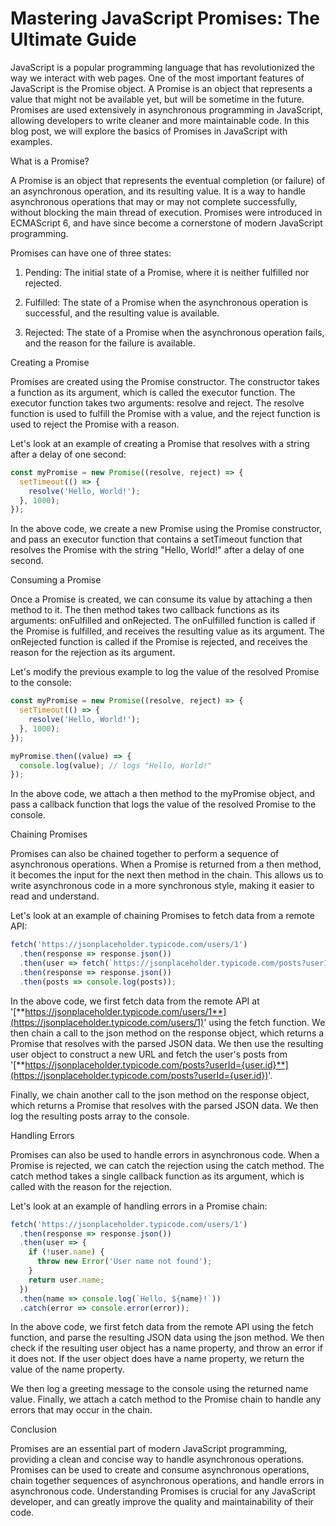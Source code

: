 # Mastering JavaScript Promises: The Ultimate Guide

JavaScript is a popular programming language that has revolutionized the way we interact with web pages. One of the most important features of JavaScript is the Promise object. A Promise is an object that represents a value that might not be available yet, but will be sometime in the future. Promises are used extensively in asynchronous programming in JavaScript, allowing developers to write cleaner and more maintainable code. In this blog post, we will explore the basics of Promises in JavaScript with examples.

What is a Promise?

A Promise is an object that represents the eventual completion (or failure) of an asynchronous operation, and its resulting value. It is a way to handle asynchronous operations that may or may not complete successfully, without blocking the main thread of execution. Promises were introduced in ECMAScript 6, and have since become a cornerstone of modern JavaScript programming.

Promises can have one of three states:

1. Pending: The initial state of a Promise, where it is neither fulfilled nor rejected.
    
2. Fulfilled: The state of a Promise when the asynchronous operation is successful, and the resulting value is available.
    
3. Rejected: The state of a Promise when the asynchronous operation fails, and the reason for the failure is available.
    

Creating a Promise

Promises are created using the Promise constructor. The constructor takes a function as its argument, which is called the executor function. The executor function takes two arguments: resolve and reject. The resolve function is used to fulfill the Promise with a value, and the reject function is used to reject the Promise with a reason.

Let's look at an example of creating a Promise that resolves with a string after a delay of one second:

```javascript
const myPromise = new Promise((resolve, reject) => {
  setTimeout(() => {
    resolve('Hello, World!');
  }, 1000);
});
```

In the above code, we create a new Promise using the Promise constructor, and pass an executor function that contains a setTimeout function that resolves the Promise with the string "Hello, World!" after a delay of one second.

Consuming a Promise

Once a Promise is created, we can consume its value by attaching a then method to it. The then method takes two callback functions as its arguments: onFulfilled and onRejected. The onFulfilled function is called if the Promise is fulfilled, and receives the resulting value as its argument. The onRejected function is called if the Promise is rejected, and receives the reason for the rejection as its argument.

Let's modify the previous example to log the value of the resolved Promise to the console:

```javascript
const myPromise = new Promise((resolve, reject) => {
  setTimeout(() => {
    resolve('Hello, World!');
  }, 1000);
});

myPromise.then((value) => {
  console.log(value); // logs "Hello, World!"
});
```

In the above code, we attach a then method to the myPromise object, and pass a callback function that logs the value of the resolved Promise to the console.

Chaining Promises

Promises can also be chained together to perform a sequence of asynchronous operations. When a Promise is returned from a then method, it becomes the input for the next then method in the chain. This allows us to write asynchronous code in a more synchronous style, making it easier to read and understand.

Let's look at an example of chaining Promises to fetch data from a remote API:

```javascript
fetch('https://jsonplaceholder.typicode.com/users/1')
  .then(response => response.json())
  .then(user => fetch(`https://jsonplaceholder.typicode.com/posts?userId=${user.id}`))
  .then(response => response.json())
  .then(posts => console.log(posts));
```

In the above code, we first fetch data from the remote API at '[**https://jsonplaceholder.typicode.com/users/1**](https://jsonplaceholder.typicode.com/users/1)' using the fetch function. We then chain a call to the json method on the response object, which returns a Promise that resolves with the parsed JSON data. We then use the resulting user object to construct a new URL and fetch the user's posts from '[**https://jsonplaceholder.typicode.com/posts?userId={user.id}**](https://jsonplaceholder.typicode.com/posts?userId={user.id})'.

Finally, we chain another call to the json method on the response object, which returns a Promise that resolves with the parsed JSON data. We then log the resulting posts array to the console.

Handling Errors

Promises can also be used to handle errors in asynchronous code. When a Promise is rejected, we can catch the rejection using the catch method. The catch method takes a single callback function as its argument, which is called with the reason for the rejection.

Let's look at an example of handling errors in a Promise chain:

```javascript
fetch('https://jsonplaceholder.typicode.com/users/1')
  .then(response => response.json())
  .then(user => {
    if (!user.name) {
      throw new Error('User name not found');
    }
    return user.name;
  })
  .then(name => console.log(`Hello, ${name}!`))
  .catch(error => console.error(error));
```

In the above code, we first fetch data from the remote API using the fetch function, and parse the resulting JSON data using the json method. We then check if the resulting user object has a name property, and throw an error if it does not. If the user object does have a name property, we return the value of the name property.

We then log a greeting message to the console using the returned name value. Finally, we attach a catch method to the Promise chain to handle any errors that may occur in the chain.

Conclusion

Promises are an essential part of modern JavaScript programming, providing a clean and concise way to handle asynchronous operations. Promises can be used to create and consume asynchronous operations, chain together sequences of asynchronous operations, and handle errors in asynchronous code. Understanding Promises is crucial for any JavaScript developer, and can greatly improve the quality and maintainability of their code.